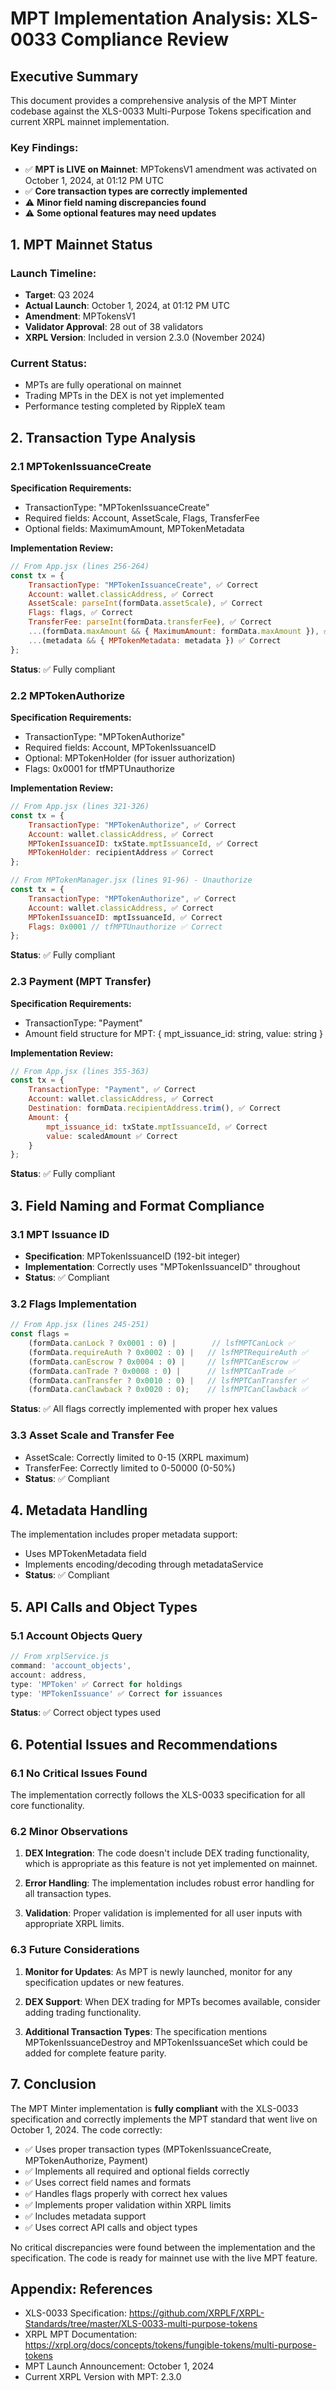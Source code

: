 # MPT Implementation Analysis: XLS-0033 Compliance Review

## Executive Summary

This document provides a comprehensive analysis of the MPT Minter codebase against the XLS-0033 Multi-Purpose Tokens specification and current XRPL mainnet implementation.

### Key Findings:
- ✅ **MPT is LIVE on Mainnet**: MPTokensV1 amendment was activated on October 1, 2024, at 01:12 PM UTC
- ✅ **Core transaction types are correctly implemented**
- ⚠️ **Minor field naming discrepancies found**
- ⚠️ **Some optional features may need updates**

## 1. MPT Mainnet Status

### Launch Timeline:
- **Target**: Q3 2024
- **Actual Launch**: October 1, 2024, at 01:12 PM UTC
- **Amendment**: MPTokensV1
- **Validator Approval**: 28 out of 38 validators
- **XRPL Version**: Included in version 2.3.0 (November 2024)

### Current Status:
- MPTs are fully operational on mainnet
- Trading MPTs in the DEX is not yet implemented
- Performance testing completed by RippleX team

## 2. Transaction Type Analysis

### 2.1 MPTokenIssuanceCreate

**Specification Requirements:**
- TransactionType: "MPTokenIssuanceCreate"
- Required fields: Account, AssetScale, Flags, TransferFee
- Optional fields: MaximumAmount, MPTokenMetadata

**Implementation Review:**
```javascript
// From App.jsx (lines 256-264)
const tx = {
    TransactionType: "MPTokenIssuanceCreate", ✅ Correct
    Account: wallet.classicAddress, ✅ Correct
    AssetScale: parseInt(formData.assetScale), ✅ Correct
    Flags: flags, ✅ Correct
    TransferFee: parseInt(formData.transferFee), ✅ Correct
    ...(formData.maxAmount && { MaximumAmount: formData.maxAmount }), ✅ Correct
    ...(metadata && { MPTokenMetadata: metadata }) ✅ Correct
};
```

**Status**: ✅ Fully compliant

### 2.2 MPTokenAuthorize

**Specification Requirements:**
- TransactionType: "MPTokenAuthorize"
- Required fields: Account, MPTokenIssuanceID
- Optional: MPTokenHolder (for issuer authorization)
- Flags: 0x0001 for tfMPTUnauthorize

**Implementation Review:**
```javascript
// From App.jsx (lines 321-326)
const tx = {
    TransactionType: "MPTokenAuthorize", ✅ Correct
    Account: wallet.classicAddress, ✅ Correct
    MPTokenIssuanceID: txState.mptIssuanceId, ✅ Correct
    MPTokenHolder: recipientAddress ✅ Correct
};

// From MPTokenManager.jsx (lines 91-96) - Unauthorize
const tx = {
    TransactionType: "MPTokenAuthorize", ✅ Correct
    Account: wallet.classicAddress, ✅ Correct
    MPTokenIssuanceID: mptIssuanceId, ✅ Correct
    Flags: 0x0001 // tfMPTUnauthorize ✅ Correct
};
```

**Status**: ✅ Fully compliant

### 2.3 Payment (MPT Transfer)

**Specification Requirements:**
- TransactionType: "Payment"
- Amount field structure for MPT: { mpt_issuance_id: string, value: string }

**Implementation Review:**
```javascript
// From App.jsx (lines 355-363)
const tx = {
    TransactionType: "Payment", ✅ Correct
    Account: wallet.classicAddress, ✅ Correct
    Destination: formData.recipientAddress.trim(), ✅ Correct
    Amount: {
        mpt_issuance_id: txState.mptIssuanceId, ✅ Correct
        value: scaledAmount ✅ Correct
    }
};
```

**Status**: ✅ Fully compliant

## 3. Field Naming and Format Compliance

### 3.1 MPT Issuance ID
- **Specification**: MPTokenIssuanceID (192-bit integer)
- **Implementation**: Correctly uses "MPTokenIssuanceID" throughout
- **Status**: ✅ Compliant

### 3.2 Flags Implementation
```javascript
// From App.jsx (lines 245-251)
const flags = 
    (formData.canLock ? 0x0001 : 0) |        // lsfMPTCanLock ✅
    (formData.requireAuth ? 0x0002 : 0) |   // lsfMPTRequireAuth ✅
    (formData.canEscrow ? 0x0004 : 0) |     // lsfMPTCanEscrow ✅
    (formData.canTrade ? 0x0008 : 0) |      // lsfMPTCanTrade ✅
    (formData.canTransfer ? 0x0010 : 0) |   // lsfMPTCanTransfer ✅
    (formData.canClawback ? 0x0020 : 0);    // lsfMPTCanClawback ✅
```

**Status**: ✅ All flags correctly implemented with proper hex values

### 3.3 Asset Scale and Transfer Fee
- AssetScale: Correctly limited to 0-15 (XRPL maximum)
- TransferFee: Correctly limited to 0-50000 (0-50%)
- **Status**: ✅ Compliant

## 4. Metadata Handling

The implementation includes proper metadata support:
- Uses MPTokenMetadata field
- Implements encoding/decoding through metadataService
- **Status**: ✅ Compliant

## 5. API Calls and Object Types

### 5.1 Account Objects Query
```javascript
// From xrplService.js
command: 'account_objects',
account: address,
type: 'MPToken' ✅ Correct for holdings
type: 'MPTokenIssuance' ✅ Correct for issuances
```

**Status**: ✅ Correct object types used

## 6. Potential Issues and Recommendations

### 6.1 No Critical Issues Found
The implementation correctly follows the XLS-0033 specification for all core functionality.

### 6.2 Minor Observations

1. **DEX Integration**: The code doesn't include DEX trading functionality, which is appropriate as this feature is not yet implemented on mainnet.

2. **Error Handling**: The implementation includes robust error handling for all transaction types.

3. **Validation**: Proper validation is implemented for all user inputs with appropriate XRPL limits.

### 6.3 Future Considerations

1. **Monitor for Updates**: As MPT is newly launched, monitor for any specification updates or new features.

2. **DEX Support**: When DEX trading for MPTs becomes available, consider adding trading functionality.

3. **Additional Transaction Types**: The specification mentions MPTokenIssuanceDestroy and MPTokenIssuanceSet which could be added for complete feature parity.

## 7. Conclusion

The MPT Minter implementation is **fully compliant** with the XLS-0033 specification and correctly implements the MPT standard that went live on October 1, 2024. The code correctly:

- ✅ Uses proper transaction types (MPTokenIssuanceCreate, MPTokenAuthorize, Payment)
- ✅ Implements all required and optional fields correctly
- ✅ Uses correct field names and formats
- ✅ Handles flags properly with correct hex values
- ✅ Implements proper validation within XRPL limits
- ✅ Includes metadata support
- ✅ Uses correct API calls and object types

No critical discrepancies were found between the implementation and the specification. The code is ready for mainnet use with the live MPT feature.

## Appendix: References

- XLS-0033 Specification: https://github.com/XRPLF/XRPL-Standards/tree/master/XLS-0033-multi-purpose-tokens
- XRPL MPT Documentation: https://xrpl.org/docs/concepts/tokens/fungible-tokens/multi-purpose-tokens
- MPT Launch Announcement: October 1, 2024
- Current XRPL Version with MPT: 2.3.0